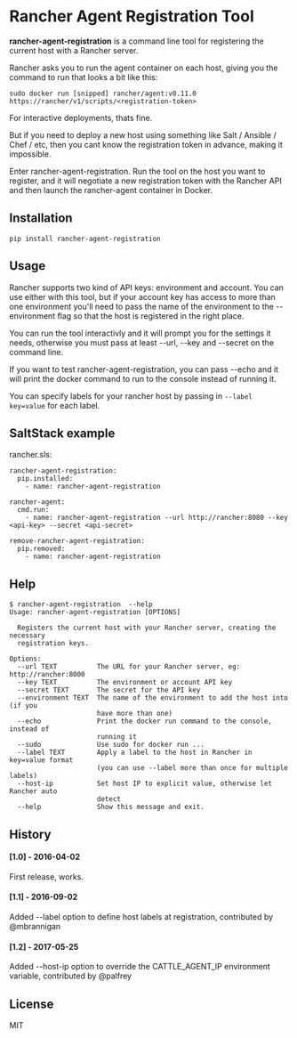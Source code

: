 # Rancher Agent Registration Tool

**rancher-agent-registration** is a command line tool for registering the current host with a Rancher server.

Rancher asks you to run the agent container on each host, giving you the command to run that looks a bit like this:

```
sudo docker run [snipped] rancher/agent:v0.11.0 https://rancher/v1/scripts/<registration-token>
```

For interactive deployments, thats fine.

But if you need to deploy a new host using something like Salt / Ansible / Chef / etc, then you cant know the registration token in advance, making it impossible.

Enter rancher-agent-registration. Run the tool on the host you want to register, and it will negotiate a new registration token with the Rancher API and then launch the rancher-agent container in Docker.

## Installation

```
pip install rancher-agent-registration
```

## Usage

Rancher supports two kind of API keys: environment and account. You can use either with this tool, but if your account key has access to more than one environment you'll need to pass the name of the environment to the --environment flag so that the host is registered in the right place.

You can run the tool interactivly and it will prompt you for the settings it needs, otherwise you must pass at least --url, --key and --secret on the command line.

If you want to test rancher-agent-registration, you can pass --echo and it will print the docker command to run to the console instead of running it.

You can specify labels for your rancher host by passing in `--label key=value` for each label.

## SaltStack example

rancher.sls:

```
rancher-agent-registration:
  pip.installed:
    - name: rancher-agent-registration

rancher-agent:
  cmd.run:
    - name: rancher-agent-registration --url http://rancher:8080 --key <api-key> --secret <api-secret>

remove-rancher-agent-registration:
  pip.removed:
    - name: rancher-agent-registration
```

## Help

```
$ rancher-agent-registration  --help
Usage: rancher-agent-registration [OPTIONS]

  Registers the current host with your Rancher server, creating the necessary
  registration keys.

Options:
  --url TEXT          The URL for your Rancher server, eg: http://rancher:8000
  --key TEXT          The environment or account API key
  --secret TEXT       The secret for the API key
  --environment TEXT  The name of the environment to add the host into (if you
                      have more than one)
  --echo              Print the docker run command to the console, instead of
                      running it
  --sudo              Use sudo for docker run ...
  --label TEXT        Apply a label to the host in Rancher in key=value format
                      (you can use --label more than once for multiple labels)
  --host-ip           Set host IP to explicit value, otherwise let Rancher auto
                      detect
  --help              Show this message and exit.

```

## History

#### [1.0] - 2016-04-02
First release, works.

#### [1.1] - 2016-09-02
Added --label option to define host labels at registration, contributed by @mbrannigan

#### [1.2] - 2017-05-25
Added --host-ip option to override the CATTLE_AGENT_IP environment variable, contributed by @palfrey

## License

MIT
